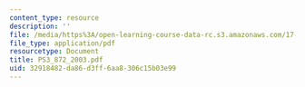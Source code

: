 ```yaml
---
content_type: resource
description: ''
file: /media/https%3A/open-learning-course-data-rc.s3.amazonaws.com/17-872-quantitative-research-in-political-science-and-public-policy-spring-2004/32918482da86d3ff6aa8306c15b03e99_PS3_872_2003.pdf
file_type: application/pdf
resourcetype: Document
title: PS3_872_2003.pdf
uid: 32918482-da86-d3ff-6aa8-306c15b03e99
---
```


